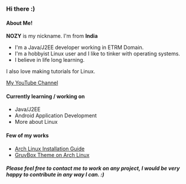 ### Hi there :)<br>

#### About Me!
<b>NOZY</b> is my nickname. I'm from <b>India</b><br>
- I'm a Java/J2EE developer working in ETRM Domain.<br>
- I'm a hobbyist Linux user and I like to tinker with operating systems.<br>
- I believe in life long learning.<br>
  
I also love making tutorials for Linux.<br> </p>
 [My YouTube Channel](https://www.youtube.com/channel/UCz4qSiJf76CDsCyVpz-M9sg) <br>

#### Currently learning / working on
* Java/J2EE
* Android Application Development
* More about Linux

#### Few of my works
- [Arch Linux Installation Guide](https://github.com/geeknozy/Arch-Linux-Installation-Guide)
- [GruvBox Theme on Arch Linux](https://github.com/geeknozy/Arch-BSPWM)

##### Please feel free to contact me to work on any project, I would be very happy to contribute in any way I can. :)
